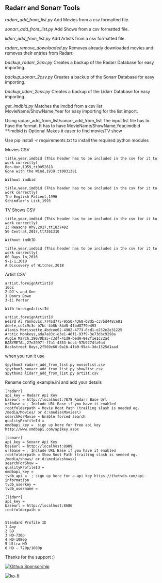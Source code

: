 ## Radarr and Sonarr Tools

*radarr_add_from_list.py* Add Movies from a csv formatted file.

*sonarr_add_from_list.py* Add Shows from a csv formatted file.

*lidarr_add_from_list.py* Add Artists from a csv formatted file.

*radarr_remove_downloaded.py* Removes already downloaded movies and removes their entries from Radarr.

*backup_radarr_2csv.py* Creates a backup of the Radarr Database for easy importing.

*backup_sonarr_2csv.py* Creates a backup of the Sonarr Database for easy importing.

*backup_lidarr_2csv.py* Creates a backup of the Lidarr Database for easy importing.

*get_imdbid.py* Matches the imdbd from a csv list MovieName/ShowName,Year for easy importing for the list import.

Using radarr_add_from_list/sonarr_add_from_list
The input list file has to have the format. 
It has to have MovieName/ShowName,Year,imdbid   **imdbid is Optional Makes it easer to find movie/TV show

Use pip install -r requirements.txt to install the required python modules 

Movies CSV
```
title,year,imdbid (This header has to be included in the csv for it to work correctly)
Ben-Hur,1959,tt0052618
Gone with the Wind,1939,tt0031381

Without imdbid

title,year,imdbid (This header has to be included in the csv for it to work correctly)
The English Patient,1996
Schindler's List,1993
```
TV Shows CSV

```
title,year,imdbid (This header has to be included in the csv for it to work correctly)
13 Reasons Why,2017,tt1837492
50 Central,2017,tt7261310

Without imdbID

title,year,imdbid (This header has to be included in the csv for it to work correctly)
60 Days In,2016
9-1-1,2018
A Discovery of Witches,2018

```
Artist CSV

```
artist,foreignArtistId
10cc
2 DJ's and One
3 Doors Down
3-11 Porter

With foreignArtistId

artist,foreignArtistId
Weird Al Yankovic,7746d775-9550-4360-b8d5-c37bd448ce01
Adele,cc2c9c3c-b7bc-4b8b-84d8-4fbd8779e493
Alanis Morissette,4bdcee62-4902-4773-8cd1-e252e2e31225
Arctic Monkeys,ada7a83c-e3e1-40f1-93f9-3e73dbc9298a
Augie March,29070ba5-c3df-41d9-bed0-8e2f1e1c22ad
BABYMETAL,27e2997f-f7a1-4353-bcc4-57b9274fa9a4
Backstreet Boys,2f569e60-0a1b-4fb9-95a4-3dc1525d1aad

```

when you run it use
```
$python3 radarr_add_from_list.py movielist.csv
$python3 sonarr_add_from_list.py showlist.csv
$python3 lidarr_add_from_list.py artist.csv
```
Rename config_example.ini and add your details

```
[radarr]
api_key = Radarr Api Key
baseurl = http://localhost:7878 Radarr Base Url
urlbase = ; Include URL Base if you have it enabled
rootfolderpath = Movie Root Path (trailing slash is needed eg. /media/Movies/ or d:\media\Movies\)
searchForMovie = Enable forced search
qualityProfileId = 
omdbapi_key =  sign up here for free api key http://www.omdbapi.com/apikey.aspx

[sonarr]
api_key = Sonarr Api Key 
baseurl = http://localhost:8989
urlbase = ; Include URL Base if you have it enabled
rootfolderpath = Show Root Path (trailing slash is needed eg. /media/shows/ or d:\media\shows\)
searchForShow = 
qualityProfileId = 
omdbapi_key = 
tvdb_api =  ; sign up here for a api key https://thetvdb.com/api-information
tvdb_userkey = 
tvdb_username = 

[lidarr]
api_key = 
baseurl = http://localhost:8686
rootfolderpath = 


Standard Profile ID
1 Any
2 SD
3 HD-720p
4 HD-1080p
5 Ultra-HD
6 HD - 720p/1080p
```

Thanks for the support :)

[![Github Sponsorship](https://img.shields.io/badge/support-me-red.svg)](https://github.com/users/sirk123au/sponsorship)

[![ko-fi](https://ko-fi.com/img/githubbutton_sm.svg)](https://ko-fi.com/M4M25DUMM)
